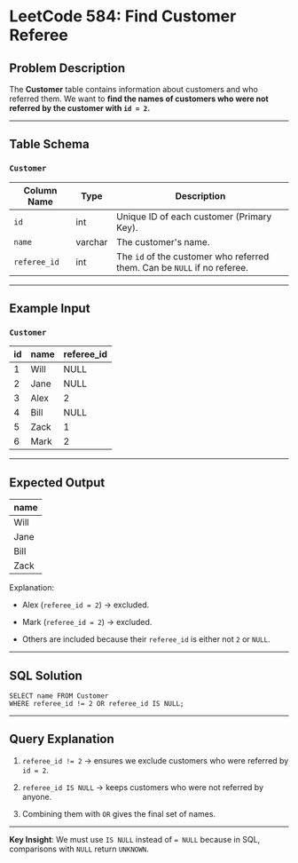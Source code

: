 LeetCode 584: Find Customer Referee
======================================

Problem Description
----------------------

The **Customer** table contains information about customers and who referred them. We want to **find the names of customers who were not referred by the customer with `id = 2`.**

* * * * *

Table Schema
---------------

### `Customer`

| Column Name | Type | Description |
| --- | --- | --- |
| `id` | int | Unique ID of each customer   (Primary Key). |
| `name` | varchar | The customer's name. |
| `referee_id` | int | The `id` of the customer who referred them. Can be `NULL` if no referee. |

* * * * *

Example Input
----------------
###  `Customer`

| id | name | referee_id |
|----|------|------------|
| 1  | Will | NULL       |
| 2  | Jane | NULL       |
| 3  | Alex | 2          |
| 4  | Bill | NULL       |
| 5  | Zack | 1          |
| 6  | Mark | 2          |


* * * * *

Expected Output
-----------------
| name |
|------|
| Will |
| Jane |
| Bill |
| Zack |


Explanation:

-   Alex (`referee_id = 2`) → excluded.

-   Mark (`referee_id = 2`) → excluded.

-   Others are included because their `referee_id` is either not `2` or `NULL`.

* * * * *

SQL Solution
---------------

```
SELECT name FROM Customer 
WHERE referee_id != 2 OR referee_id IS NULL;
```

* * * * *

Query Explanation
--------------------

1.  `referee_id != 2` → ensures we exclude customers who were referred by `id = 2`.

2.  `referee_id IS NULL` → keeps customers who were not referred by anyone.

3.  Combining them with `OR` gives the final set of names.

* * * * *

**Key Insight**: We must use `IS NULL` instead of `= NULL` because in SQL, comparisons with `NULL` return `UNKNOWN`.